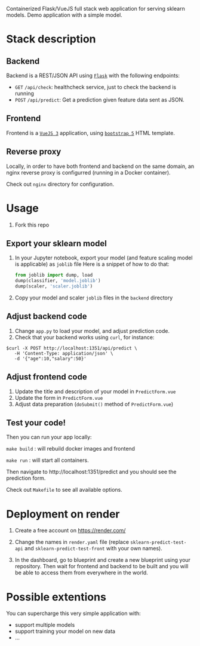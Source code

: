 
Containerized Flask/VueJS full stack web application for serving sklearn models.
Demo application with a simple model.

# Stack description

## Backend

Backend is a REST/JSON API using [`Flask`](https://flask.palletsprojects.com/en/3.0.x/) with the following endpoints:

 - `GET` `/api/check`: healthcheck service, just to check the backend is running
 - `POST` `/api/predict`: Get a prediction given feature data sent as JSON.


## Frontend

Frontend is a [`VueJS 3`](https://vuejs.org/) application, using [`bootstrap 5`](https://getbootstrap.com/) HTML template. 

## Reverse proxy

Locally, in order to have both frontend and backend on the same domain, an nginx reverse proxy is configurred (running in a Docker container).

Check out `nginx` directory for configuration.

# Usage

1. Fork this repo

## Export your sklearn model

1. In your Jupyter notebook, export your model (and feature scaling model is applicable) as `joblib` file
    Here is a snippet of how to do that:
    ```python
    from joblib import dump, load
    dump(classifier, 'model.joblib') 
    dump(scaler, 'scaler.joblib') 
    ```
1. Copy your model and scaler `joblib` files in the `backend` directory

## Adjust backend code

1. Change `app.py` to load your model, and adjust prediction code.
1. Check that your backend works using `curl`, for instance:
```
$curl -X POST http://localhost:1351/api/predict \
   -H 'Content-Type: application/json' \
   -d '{"age":10,"salary":50}'
```

## Adjust frontend code

1. Update the title and description of your model in `PredictForm.vue` 
1. Update the form in `PredictForm.vue` 
1. Adjust data preparation (`doSubmit()` method of `PredictForm.vue`)

## Test your code!


Then you can run your app locally:

`make build` : will rebuild docker images and frontend

`make run` : will start all containers.

Then navigate to http://localhost:1351/predict and you should see the prediction form.

Check out `Makefile` to see all available options.

# Deployment on render

1. Create a free account on https://render.com/

1. Change the names in `render.yaml` file (replace `sklearn-predict-test-api` and `sklearn-predict-test-front` with your own names).

1. In the dashboard, go to blueprint and create a new blueprint using your repository. Then wait for frontend and backend to be built and you will be able to access them from everywhere in the world.

# Possible extentions

You can supercharge this very simple application with:

 - support multiple models
 - support training your model on new data
 - ...

